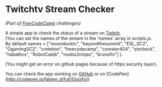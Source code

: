 # Twitchtv Stream Checker

*(Part of [FreeCodeCamp](http://www.freecodecamp.com/) challenges)*

A simple app to check the status of a stream on [Twitch](https://www.twitch.tv/). <br/>
(You can set the names of the stream in the 'names' array in scripts.js. <br/>
By default names = ["moonducktv", "beyondthesummit", "ESL_SC2", "OgamingSC2", "cretetion", "freecodecamp", "comster404", "storbeck", "habathcx", "RobotCaleb", "noobs2ninjas", "brunofin"] ).

(You might get an error on github pages because of https security layer).

You can check the app working on [GitHub](https://fabiendeborde.github.io/Wikipedia-Viewer/) or on [CodePen] (http://codepen.io/fabien_d/full/GjzoXv/)
